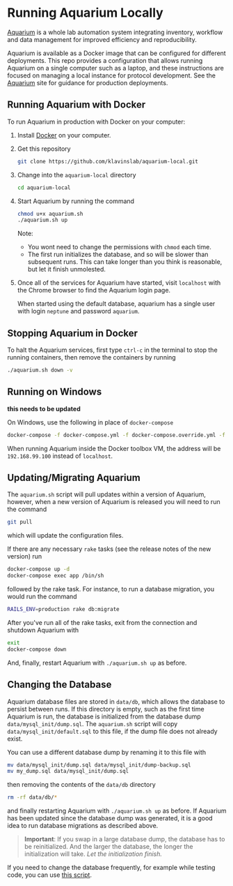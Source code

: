 # Running Aquarium Locally

[Aquarium](aquarium.bio) is a whole lab automation system integrating inventory, workflow and data management for improved efficiency and reproducibility.

Aquarium is available as a Docker image that can be configured for different deployments.
This repo provides a configuration that allows running Aquarium on a single computer such as a laptop, and these instructions are focused on managing a local instance for protocol development.
See the [Aquarium](aquarium.bio) site for guidance for production deployments.

## Running Aquarium with Docker

To run Aquarium in production with Docker on your computer:

1.  Install [Docker](https://www.docker.com/get-started) on your computer.

2.  Get this repository

    ```bash
    git clone https://github.com/klavinslab/aquarium-local.git
    ```

3.  Change into the `aquarium-local` directory

    ```bash
    cd aquarium-local
    ```

4.  Start Aquarium by running the command

    ```bash
    chmod u+x aquarium.sh
    ./aquarium.sh up
    ```

    Note:
    - You wont need to change the permissions with `chmod` each time.
    - The first run initializes the database, and so will be slower than subsequent runs.
      This can take longer than you think is reasonable, but let it finish unmolested.

5.  Once all of the services for Aquarium have started, visit `localhost` with the Chrome browser to find the Aquarium login page.

    When started using the default database, aquarium has a single user with login `neptune` and password `aquarium`.


## Stopping Aquarium in Docker

To halt the Aquarium services, first type `ctrl-c` in the terminal to stop the running containers, then remove the containers by running

```bash
./aquarium.sh down -v
```

## Running on Windows

**this needs to be updated**

On Windows, use the following in place of `docker-compose` 

```bash
docker-compose -f docker-compose.yml -f docker-compose.override.yml -f docker-compose.windows.yml
```

When running Aquarium inside the Docker toolbox VM, the address will be `192.168.99.100` instead of `localhost`.

## Updating/Migrating Aquarium

The `aquarium.sh` script will pull updates within a version of Aquarium, however, when a new version of Aquarium is released you will need to run the command

```bash
git pull
```

which will update the configuration files.

If there are any necessary `rake` tasks (see the release notes of the new version) run

```bash
docker-compose up -d
docker-compose exec app /bin/sh

```

followed by the rake task. 
For instance, to run a database migration, you would run the command

```bash
RAILS_ENV=production rake db:migrate 
```

After you've run all of the rake tasks, exit from the connection and shutdown Aquarium with

```bash
exit
docker-compose down
```

And, finally, restart Aquarium with `./aquarium.sh up` as before.

## Changing the Database

Aquarium database files are stored in `data/db`, which allows the database to persist between runs.
If this directory is empty, such as the first time Aquarium is run, the database is initialized from the database dump `data/mysql_init/dump.sql`.
The `aquarium.sh` script will copy `data/mysql_init/default.sql` to this file, if the dump file does not already exist.

You can use a different database dump by renaming it to this file with

```bash
mv data/mysql_init/dump.sql data/mysql_init/dump-backup.sql
mv my_dump.sql data/mysql_init/dump.sql
```

then removing the contents of the `data/db` directory

```bash
rm -rf data/db/*
```

and finally restarting Aquarium with `./aquarium.sh up` as before.
If Aquarium has been updated since the database dump was generated, it is a good idea to run database migrations as described above.

> **Important**: If you swap in a large database dump, the database has to be reinitialized.
> And the larger the database, the longer the initialization will take.
> _Let the initialization finish._

If you need to change the database frequently, for example while testing code, you can use [this script](https://github.com/dvnstrcklnd/aq-hot-swap-db).